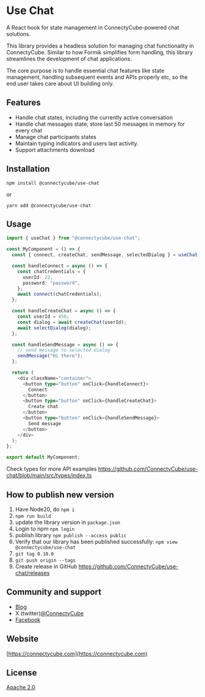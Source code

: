 # Use Chat

A React hook for state management in ConnectyCube-powered chat solutions.

This library provides a headless solution for managing chat functionality in ConnectyCube. Similar to how Formik simplifies form handling, this library streamlines the development of chat applications.

The core purpose is to handle essential chat features like state management, handling subsequent events and APIs properly etc, so the end user takes care about UI building only.

## Features

- Handle chat states, including the currently active conversation
- Handle chat messages state, store last 50 messages in memory for every chat
- Manage chat participants states
- Maintain typing indicators and users last activity.
- Support attachments download

## Installation

```
npm install @connectycube/use-chat
```

or

```
yarn add @connectycube/use-chat
```

## Usage

```ts
import { useChat } from "@connectycube/use-chat";

const MyComponent = () => {
  const { connect, createChat, sendMessage, selectedDialog } = useChat();

  const handleConnect = async () => {
    const chatCredentials = {
      userId: 22,
      password: "password",
    };
    await connect(chatCredentials);
  };

  const handleCreateChat = async () => {
    const userId = 456;
    const dialog = await createChat(userId);
    await selectDialog(dialog);
  };

  const handleSendMessage = async () => {
    // send message to selected dialog
    sendMessage("Hi there");
  };

  return (
    <div className="container">
      <button type="button" onClick={handleConnect}>
        Connect
      </button>
      <button type="button" onClick={handleCreateChat}>
        Create chat
      </button>
      <button type="button" onClick={handleSendMessage}>
        Send message
      </button>
    </div>
  );
};

export default MyComponent;
```

Check types for more API examples https://github.com/ConnectyCube/use-chat/blob/main/src/types/index.ts

## How to publish new version

1. Have Node20, do `npm i`
2. `npm run build`
3. update the library version in `package.json`
4. Login to npm `npm login`
5. publish library `npm publish --access public`
6. Verify that our library has been published successfully: `npm view @connectycube/use-chat`
7. `git tag 0.10.0`
8. `git push origin --tags`
9. Create release in GitHub https://github.com/ConnectyCube/use-chat/releases

## Community and support

- [Blog](https://connectycube.com/blog)
- X (twitter)[@ConnectyCube](https://x.com/ConnectyCube)
- [Facebook](https://www.facebook.com/ConnectyCube)

## Website

[https://connectycube.com](https://connectycube.com)

## License

[Apache 2.0](https://github.com/connectycube/use-chat/blob/main/LICENSE)

